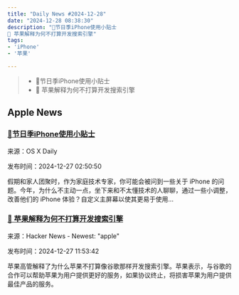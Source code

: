 ```yaml
---
title: "Daily News #2024-12-28"
date: "2024-12-28 08:38:30"
description: "🎄节日季iPhone使用小贴士
🤔 苹果解释为何不打算开发搜索引擎"
tags: 
- 'iPhone'
- '苹果'

---
```


> - 🎄节日季iPhone使用小贴士
> - 🤔 苹果解释为何不打算开发搜索引擎

## Apple News

### [🎄节日季iPhone使用小贴士](https://osxdaily.com/2024/12/26/4-iphone-tips-to-help-your-relatives-and-loved-ones-this-holiday-season/)

来源：OS X Daily

发布时间：2024-12-27 02:50:50

假期和家人团聚时，作为家庭技术专家，你可能会被问到一些关于 iPhone 的问题。今年，为什么不主动一点，坐下来和不太懂技术的人聊聊，通过一些小调整，改善他们的 iPhone 体验？自定义主屏幕以使其更易于使用...

### [🤔 苹果解释为何不打算开发搜索引擎](https://www.macrumors.com/2024/12/24/apple-explains-why-it-wont-make-search-engine/)

来源：Hacker News - Newest: "apple"

发布时间：2024-12-27 11:53:42

苹果高管解释了为什么苹果不打算像谷歌那样开发搜索引擎。苹果表示，与谷歌的合作可以帮助苹果为用户提供更好的服务，如果协议终止，将损害苹果为用户提供最佳产品的服务。
